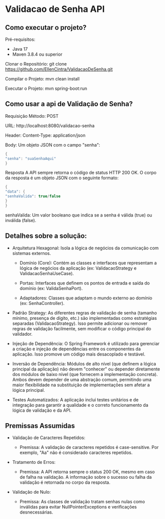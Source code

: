 # Validacao de Senha API

## Como executar o projeto?

Pré-requisitos:
- Java 17
- Maven 3.8.4 ou superior

Clonar o Repositório:
git clone https://github.com/EllenCintra/ValidacaoDeSenha.git

Compilar o Projeto:
mvn clean install

Executar o Projeto:
mvn spring-boot:run

## Como usar a api de Validação de Senha?

Requisição
Método: POST

URL: http://localhost:8080/validacao-senha

Header: Content-Type: application/json

Body: Um objeto JSON com o campo "senha":
```c#
{
"senha": "suaSenhaAqui"
}
```
Resposta
A API sempre retorna o código de status HTTP 200 OK. O corpo da resposta é um objeto JSON com o seguinte formato:
```c#
{
"data": {
"senhaValida": true/false
}
}
```
senhaValida: Um valor booleano que indica se a senha é válida (true) ou inválida (false).

## Detalhes sobre a solução:

- Arquitetura Hexagonal: Isola a lógica de negócios da comunicação com sistemas externos.

    - Domínio (Core): Contém as classes e interfaces que representam a lógica de negócios da aplicação (ex: ValidacaoStrategy e ValidacaoSenhaUseCase).

    - Portas: Interfaces que definem os pontos de entrada e saída do domínio (ex: ValidaSenhaPort).

    - Adaptadores: Classes que adaptam o mundo externo ao domínio (ex: SenhaController).

- Padrão Strategy: As diferentes regras de validação de senha (tamanho mínimo, presença de dígito, etc.) são implementadas como estratégias separadas (ValidacaoStrategy). Isso permite adicionar ou remover regras de validação facilmente, sem modificar o código principal do validador.

- Injeção de Dependência: O Spring Framework é utilizado para gerenciar a criação e injeção de dependências entre os componentes da aplicação. Isso promove um código mais desacoplado e testável.

- Inversão de Dependência: Módulos de alto nível (que definem a lógica principal da aplicação) não devem "conhecer" ou depender diretamente dos módulos de baixo nível (que fornecem a implementação concreta). Ambos devem depender de uma abstração comum, permitindo uma maior flexibilidade na substituição de implementações sem afetar a lógica principal.

- Testes Automatizados: A aplicação inclui testes unitários e de integração para garantir a qualidade e o correto funcionamento da lógica de validação e da API.


## Premissas Assumidas

- Validação de Caracteres Repetidos:

    - Premissa: A validação de caracteres repetidos é case-sensitive. Por exemplo, "Aa" não é considerado caracteres repetidos.

- Tratamento de Erros:

    - Premissa: A API retorna sempre o status 200 OK, mesmo em caso de falha na validação. A informação sobre o sucesso ou falha da validação é retornada no corpo da resposta.

- Validação de Nulo:

    - Premissa: As classes de validação tratam senhas nulas como inválidas para evitar NullPointerExceptions e verificações desnecessárias.
